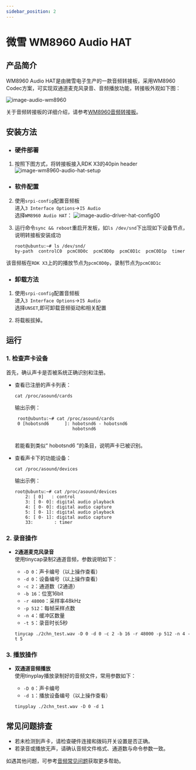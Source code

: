 ```yaml
---
sidebar_position: 2
---
```


# 微雪 WM8960 Audio HAT

## 产品简介
WM8960 Audio HAT是由微雪电子生产的一款音频转接板，采用WM8960 Codec方案，可实现双通道麦克风录音、音频播放功能，转接板外观如下图：

![image-audio-wm8960](https://rdk-doc.oss-cn-beijing.aliyuncs.com/doc/img/03_Basic_Application/02_audio/image/image-audio-wm8960.jpg)

关于音频转接板的详细介绍，请参考[WM8960音频转接板](https://www.waveshare.net/wiki/WM8960_Audio_HAT)。

## 安装方法

- ### 硬件部署

1. 按照下图方式，将转接板接入RDK X3的40pin header  
![image-wm8960-audio-hat-setup](https://rdk-doc.oss-cn-beijing.aliyuncs.com/doc/img/03_Basic_Application/02_audio/image/image-wm8960-audio-hat-setup.jpg)

- ### 软件配置

2. 使用`srpi-config`配置音频板  
进入`3 Interface Options`->`I5 Audio`  
选择`WM8960 Audio HAT`：
![image-audio-driver-hat-config00](https://rdk-doc.oss-cn-beijing.aliyuncs.com/doc/img/03_Basic_Application/02_audio/image/image-audio-driver-hat-config01.png)  


3. 运行命令`sync && reboot`重启开发板，如`ls /dev/snd`下出现如下设备节点，说明转接板安装成功
    ```shell
    root@ubuntu:~# ls /dev/snd/
    by-path  controlC0  pcmC0D0c  pcmC0D0p  pcmC0D1c  pcmC0D1p  timer
    ```
该音频板在`RDK X3`上的的播放节点为`pcmC0D0p`，录制节点为`pcmC0D1c`

- ### 卸载方法
1. 使用`srpi-config`配置音频板   
进入`3 Interface Options`->`I5 Audio`  
选择`UNSET`,即可卸载音频驱动和相关配置

2. 将载板拔掉。

## 运行

### 1. 检查声卡设备

首先，确认声卡是否被系统正确识别和注册。

- 查看已注册的声卡列表：

    ```shell
    cat /proc/asound/cards
    ```
    输出示例：
    ```
     root@ubuntu:~# cat /proc/asound/cards
     0 [hobotsnd6      ]: hobotsnd6 - hobotsnd6
                          hobotsnd6


    ```
    若能看到类似“ hobotsnd6 ”的条目，说明声卡已被识别。

- 查看声卡下的功能设备：
    ```shell
    cat /proc/asound/devices
    ```
    输出示例：
    ```
    root@ubuntu:~# cat /proc/asound/devices
        2: [ 0]   : control
        3: [ 0- 0]: digital audio playback
        4: [ 0- 0]: digital audio capture
        5: [ 0- 1]: digital audio playback
        6: [ 0- 1]: digital audio capture
        33:        : timer

    ```

### 2. 录音操作

- **2通道麦克风录音**  
    使用tinycap录制2通道音频，参数说明如下：
    - `-D 0`：声卡编号（以上操作查看）
    - `-d 0`：设备编号（以上操作查看）
    - `-c 2`：通道数（2通道）
    - `-b 16`：位宽16bit
    - `-r 48000`：采样率48kHz
    - `-p 512`：每帧采样点数
    - `-n 4`：缓冲区数量
    - `-t 5`：录音时长5秒

    ```shell
    tinycap ./2chn_test.wav -D 0 -d 0 -c 2 -b 16 -r 48000 -p 512 -n 4 -t 5
    ```

### 3. 播放操作

- **双通道音频播放**  
    使用tinyplay播放录制好的音频文件，常用参数如下：
    - `-D 0`：声卡编号
    - `-d 1`：播放设备编号（以上操作查看）

    ```shell
    tinyplay ./2chn_test.wav -D 0 -d 1
    ```


## 常见问题排查

- 若未检测到声卡，请检查硬件连接和拨码开关设置是否正确。
- 若录音或播放无声，请确认音频文件格式、通道数与命令参数一致。

如遇其他问题，可参考[音频常见问题](../../../08_FAQ/04_multimedia.md#audio-常见问题)获取更多帮助。

